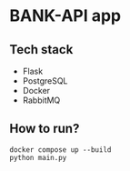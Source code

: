 # BANK-API app
 
## Tech stack
 
- Flask
- PostgreSQL
- Docker
- RabbitMQ
 
## How to run?
 
```
docker compose up --build
python main.py
```
